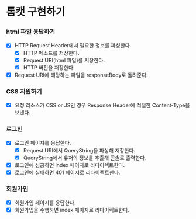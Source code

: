 # 톰캣 구현하기


### html 파일 응답하기
* [x] HTTP Request Header에서 필요한 정보를 파싱한다.
  * [x] HTTP 메소드를 저장한다.
  * [x] Request URI(html 파일)를 저장한다.
  * [x] HTTP 버전을 저장한다.
* [x] Request URI에 해당하는 파일을 responseBody로 돌려준다.

### CSS 지원하기
* [x] 요청 리소스가 CSS or JS인 경우 Response Header에 적절한 Content-Type을 보낸다. 

### 로그인
* [x] 로그인 페이지를 응답한다.
  * [x] Request URI에서 QueryString을 파싱해 저장한다.
  * [x] QueryString에서 유저의 정보를 추출해 콘솔로 출력한다.
* [x] 로그인에 성공하면 index 페이지로 리다이렉트한다.
* [x] 로그인에 실패하면 401 페이지로 리다이렉트한다.

### 회원가입 
* [x] 회원가입 페이지를 응답한다.
* [x] 회원가입을 수행하면 index 페이지로 리다이렉트한다.
